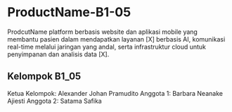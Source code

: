 # ProductName-B1-05
ProdcutName platform berbasis website dan aplikasi mobile yang membantu pasien dalam mendapatkan layanan [X] berbasis AI, komunikasi real-time melalui jaringan yang andal, serta infrastruktur cloud untuk penyimpanan dan analisis data [X].
## Kelompok B1_05
Ketua Kelompok: Alexander Johan Pramudito
Anggota 1: Barbara Neanake Ajiesti
Anggota 2: Satama Safika
